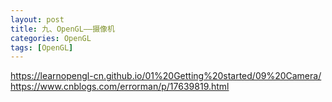 ```yaml
---
layout: post
title: 九、OpenGL——摄像机
categories: OpenGL
tags: [OpenGL]
---
```


https://learnopengl-cn.github.io/01%20Getting%20started/09%20Camera/
https://www.cnblogs.com/errorman/p/17639819.html